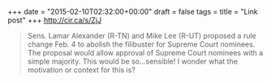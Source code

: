 +++
date = "2015-02-10T02:32:00+00:00"
draft = false
tags = 
title = "Link post"
+++
http://cir.ca/s/ZjJ

>Sens. Lamar Alexander (R-TN) and Mike Lee (R-UT) proposed a rule change Feb. 4 to abolish the filibuster for Supreme Court nominees. The proposal would allow approval of Supreme Court nominees with a simple majority. This would be so...sensible! I wonder what the motivation or context for this is?
